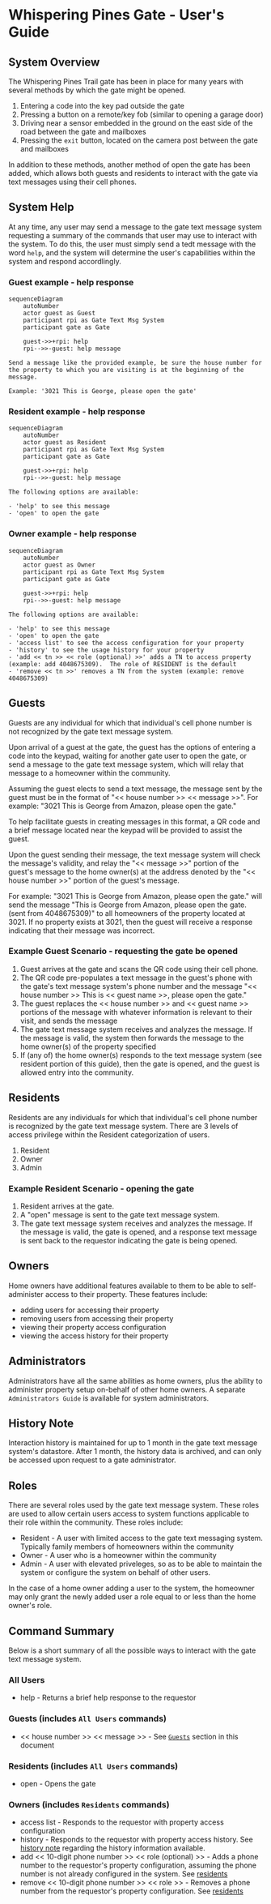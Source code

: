 # Whispering Pines Gate - User's Guide

## <a name="systemoverview">System Overview</a>
The Whispering Pines Trail gate has been in place for many years with several methods by which the gate might be opened.
1. Entering a code into the key pad outside the gate
2. Pressing a button on a remote/key fob (similar to opening a garage door)
3. Driving near a sensor embedded in the ground on the east side of the road between the gate and mailboxes
4. Pressing the `exit` button, located on the camera post between the gate and mailboxes

In addition to these methods, another method of open the gate has been added, which allows both guests and residents to interact with the gate via text messages using their cell phones.

## <a name="Help">System Help</a>
At any time, any user may send a message to the gate text message system requesting a summary of the commands that user may use to interact with the system.  To do this, the user must simply send a tedt message with the word `help`, and the system will determine the user's capabilities within the system and respond accordlingly.

### Guest example - help response
```mermaid
sequenceDiagram
    autoNumber
    actor guest as Guest
    participant rpi as Gate Text Msg System
    participant gate as Gate

    guest->>+rpi: help
    rpi-->>-guest: help message
```

```
Send a message like the provided example, be sure the house number for the property to which you are visiting is at the beginning of the message.

Example: '3021 This is George, please open the gate'
```

### Resident example - help response
```mermaid
sequenceDiagram
    autoNumber
    actor guest as Resident
    participant rpi as Gate Text Msg System
    participant gate as Gate

    guest->>+rpi: help
    rpi-->>-guest: help message
```

```
The following options are available:

- 'help' to see this message
- 'open' to open the gate
```

### Owner example - help response
```mermaid
sequenceDiagram
    autoNumber
    actor guest as Owner
    participant rpi as Gate Text Msg System
    participant gate as Gate

    guest->>+rpi: help
    rpi-->>-guest: help message
```

```
The following options are available:

- 'help' to see this message
- 'open' to open the gate
- 'access list' to see the access configuration for your property
- 'history' to see the usage history for your property
- 'add << tn >> << role (optional) >>' adds a TN to access property (example: add 4048675309).  The role of RESIDENT is the default
- 'remove << tn >>' removes a TN from the system (example: remove 4048675309)
```

## <a name="Guests">Guests</a>
Guests are any individual for which that individual's cell phone number is not recognized by the gate text message system.  

Upon arrival of a guest at the gate, the guest has the options of entering a code into the keypad, waiting for another gate user to open the gate, or send a message to the gate text message system, which will relay that message to a homeowner within the community.  

Assuming the guest elects to send a text message, the message sent by the guest must be in the format of "<< house number >> << message >>".  For example: "3021 This is George from Amazon, please open the gate."  

To help facilitate guests in creating messages in this format, a QR code and a brief message located near the keypad will be provided to assist the guest.

Upon the guest sending their message, the text message system will check the message's validity, and relay the "<< message >>" portion of the guest's message to the home owner(s) at the address denoted by the "<< house number >>" portion of the guest's message.  

For example: "3021 This is George from Amazon, please open the gate." will send the message "This is George from Amazon, please open the gate. (sent from 4048675309)" to all homeowners of the property located at 3021.  If no property exists at 3021, then the guest will receive a response indicating that their message was incorrect.

### Example Guest Scenario - requesting the gate be opened
1. Guest arrives at the gate and scans the QR code using their cell phone.
2. The QR code pre-populates a text message in the guest's phone with the gate's text message system's phone number and the message "<< house number >> This is << guest name >>, please open the gate."
3. The guest replaces the << house number >> and << guest name >> portions of the message with whatever information is relevant to their visit, and sends the message
4. The gate text message system receives and analyzes the message.  If the message is valid, the system then forwards the message to the home owner(s) of the property specified
5. If (any of) the home owner(s) responds to the text message system (see resident portion of this guide), then the gate is opened, and the guest is allowed entry into the community.

## <a name="residents">Residents</a>
Residents are any individuals for which that individual's cell phone number is recognized by the gate text message system.  There are 3 levels of access privilege within the Resident categorization of users.
1. Resident
2. Owner
3. Admin

### Example Resident Scenario - opening the gate
1. Resident arrives at the gate.
2. A "open" message is sent to the gate text message system.
3. The gate text message system receives and analyzes the message.  If the message is valid, the gate is opened, and a response text message is sent back to the requestor indicating the gate is being opened.

## <a name="owners">Owners</a>
Home owners have additional features available to them to be able to self-administer access to their property.  These features include:
* adding users for accessing their property
* removing users from accessing their property
* viewing their property access configuration
* viewing the access history for their property

## <a name="administrators">Administrators</a>
Administrators have all the same abilities as home owners, plus the ability to administer property setup on-behalf of other home owners.  A separate `Administrators Guide` is available for system administrators.

## <a name="history">History Note</a>
Interaction history is maintained for up to 1 month in the gate text message system's datastore.  After 1 month, the history data is archived, and can only be accessed upon request to a gate administrator.

## <a name="roles">Roles</a>
There are several roles used by the gate text message system.  These roles are used to allow certain users access to system functions applicable to their role within the community.  These roles include:

* Resident - A user with limited access to the gate text messaging system.  Typically family members of homeowners within the community
* Owner - A user who is a homeowner within the community
* Admin - A user with elevated priveleges, so as to be able to maintain the system or configure the system on behalf of other users.

In the case of a home owner adding a user to the system, the homeowner may only grant the newly added user a role equal to or less than the home owner's role.

## <a name="commands">Command Summary</a>
Below is a short summary of all the possible ways to interact with the gate text message system.

### All Users
* help - Returns a brief help response to the requestor

### Guests (includes `All Users` commands)
* << house number >> << message >> - See [`Guests`](#Guests) section in this document

### Residents (includes `All Users` commands)
* open - Opens the gate

### Owners (includes `Residents` commands)
* access list - Responds to the requestor with property access configuration
* history - Responds to the requestor with property access history.  See [history note](#history) regarding the history information available.
* add << 10-digit phone number >> << role (optional) >> - Adds a phone number to the requestor's property configuration, assuming the phone number is not already configured in the system.  See [residents](#residents)
* remove << 10-digit phone number >> << role >> - Removes a phone number from the requestor's property configuration.  See [residents](#residents)

